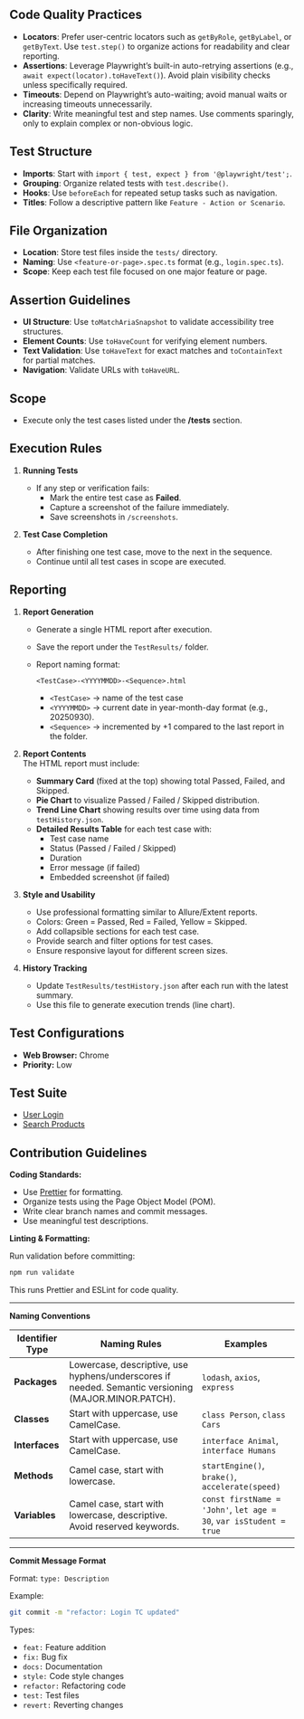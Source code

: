 ## Code Quality Practices

- **Locators**: Prefer user-centric locators such as `getByRole`, `getByLabel`, or `getByText`. Use `test.step()` to organize actions for readability and clear reporting.
- **Assertions**: Leverage Playwright’s built-in auto-retrying assertions (e.g., `await expect(locator).toHaveText()`). Avoid plain visibility checks unless specifically required.
- **Timeouts**: Depend on Playwright’s auto-waiting; avoid manual waits or increasing timeouts unnecessarily.
- **Clarity**: Write meaningful test and step names. Use comments sparingly, only to explain complex or non-obvious logic.

## Test Structure

- **Imports**: Start with `import { test, expect } from '@playwright/test';`.
- **Grouping**: Organize related tests with `test.describe()`.
- **Hooks**: Use `beforeEach` for repeated setup tasks such as navigation.
- **Titles**: Follow a descriptive pattern like `Feature - Action or Scenario`.

## File Organization

- **Location**: Store test files inside the `tests/` directory.
- **Naming**: Use `<feature-or-page>.spec.ts` format (e.g., `login.spec.ts`).
- **Scope**: Keep each test file focused on one major feature or page.

## Assertion Guidelines

- **UI Structure**: Use `toMatchAriaSnapshot` to validate accessibility tree structures.
- **Element Counts**: Use `toHaveCount` for verifying element numbers.
- **Text Validation**: Use `toHaveText` for exact matches and `toContainText` for partial matches.
- **Navigation**: Validate URLs with `toHaveURL`.

## Scope

- Execute only the test cases listed under the **/tests** section.

## Execution Rules

1. **Running Tests**
   - If any step or verification fails:
     - Mark the entire test case as **Failed**.
     - Capture a screenshot of the failure immediately.
     - Save screenshots in `/screenshots`.

1. **Test Case Completion**
   - After finishing one test case, move to the next in the sequence.
   - Continue until all test cases in scope are executed.

## Reporting

1. **Report Generation**
   - Generate a single HTML report after execution.
   - Save the report under the `TestResults/` folder.
   - Report naming format:

     ```
     <TestCase>-<YYYYMMDD>-<Sequence>.html
     ```

     - `<TestCase>` → name of the test case
     - `<YYYYMMDD>` → current date in year-month-day format (e.g., 20250930).
     - `<Sequence>` → incremented by +1 compared to the last report in the folder.

2. **Report Contents**  
   The HTML report must include:
   - **Summary Card** (fixed at the top) showing total Passed, Failed, and Skipped.
   - **Pie Chart** to visualize Passed / Failed / Skipped distribution.
   - **Trend Line Chart** showing results over time using data from `testHistory.json`.
   - **Detailed Results Table** for each test case with:
     - Test case name
     - Status (Passed / Failed / Skipped)
     - Duration
     - Error message (if failed)
     - Embedded screenshot (if failed)

3. **Style and Usability**
   - Use professional formatting similar to Allure/Extent reports.
   - Colors: Green = Passed, Red = Failed, Yellow = Skipped.
   - Add collapsible sections for each test case.
   - Provide search and filter options for test cases.
   - Ensure responsive layout for different screen sizes.

4. **History Tracking**
   - Update `TestResults/testHistory.json` after each run with the latest summary.
   - Use this file to generate execution trends (line chart).

## Test Configurations

- **Web Browser:** Chrome
- **Priority:** Low

## Test Suite

- [User Login](/tests/userLogin.md)
- [Search Products](/tests/searchProducts.md)

## Contribution Guidelines

**Coding Standards:**

- Use [Prettier](https://prettier.io/) for formatting.
- Organize tests using the Page Object Model (POM).
- Write clear branch names and commit messages.
- Use meaningful test descriptions.

**Linting & Formatting:**

Run validation before committing:

```bash
npm run validate
```

This runs Prettier and ESLint for code quality.

---

**Naming Conventions**

| Identifier Type | Naming Rules                                                                                        | Examples                                                           |
| --------------- | --------------------------------------------------------------------------------------------------- | ------------------------------------------------------------------ |
| **Packages**    | Lowercase, descriptive, use hyphens/underscores if needed. Semantic versioning (MAJOR.MINOR.PATCH). | `lodash`, `axios`, `express`                                       |
| **Classes**     | Start with uppercase, use CamelCase.                                                                | `class Person`, `class Cars`                                       |
| **Interfaces**  | Start with uppercase, use CamelCase.                                                                | `interface Animal`, `interface Humans`                             |
| **Methods**     | Camel case, start with lowercase.                                                                   | `startEngine()`, `brake()`, `accelerate(speed)`                    |
| **Variables**   | Camel case, start with lowercase, descriptive. Avoid reserved keywords.                             | `const firstName = 'John'`, `let age = 30`, `var isStudent = true` |

---

**Commit Message Format**

Format: `type: Description`

Example:

```bash
git commit -m "refactor: Login TC updated"
```

Types:

- `feat:` Feature addition
- `fix:` Bug fix
- `docs:` Documentation
- `style:` Code style changes
- `refactor:` Refactoring code
- `test:` Test files
- `revert:` Reverting changes
